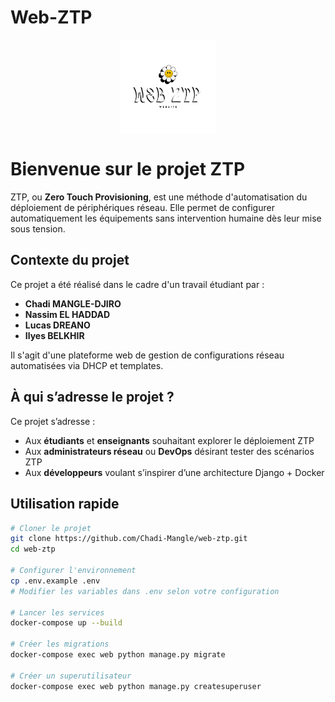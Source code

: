 # Web-ZTP

<p align="center">
    <img src="img/logo.png" align="center" width="30%" alt="Logo Web-ZTP">
</p>

# Bienvenue sur le projet ZTP

ZTP, ou **Zero Touch Provisioning**, est une méthode d'automatisation du déploiement de périphériques réseau. Elle permet de configurer automatiquement les équipements sans intervention humaine dès leur mise sous tension.

## Contexte du projet

Ce projet a été réalisé dans le cadre d'un travail étudiant par :

- **Chadi MANGLE-DJIRO**
- **Nassim EL HADDAD**
- **Lucas DREANO**
- **Ilyes BELKHIR**

Il s'agit d'une plateforme web de gestion de configurations réseau automatisées via DHCP et templates.

## À qui s’adresse le projet ?

Ce projet s’adresse :

- Aux **étudiants** et **enseignants** souhaitant explorer le déploiement ZTP
- Aux **administrateurs réseau** ou **DevOps** désirant tester des scénarios ZTP
- Aux **développeurs** voulant s’inspirer d’une architecture Django + Docker

## Utilisation rapide

```bash
# Cloner le projet
git clone https://github.com/Chadi-Mangle/web-ztp.git
cd web-ztp

# Configurer l'environnement
cp .env.example .env
# Modifier les variables dans .env selon votre configuration

# Lancer les services
docker-compose up --build

# Créer les migrations
docker-compose exec web python manage.py migrate

# Créer un superutilisateur
docker-compose exec web python manage.py createsuperuser
```
